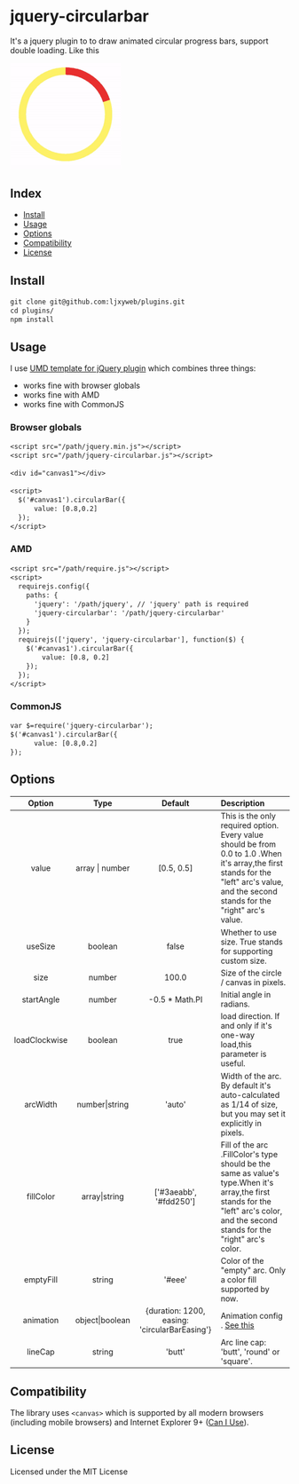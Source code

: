# jquery-circularbar
It's a jquery plugin to to draw animated circular progress bars, support double loading. Like this

<img src="https://raw.githubusercontent.com/ljxyweb/MarkDownPhotos/master/plugins/cb.gif" width="200px">

## Index

* [Install](#install)
* [Usage](#usage)
* [Options](#options)
* [Compatibility](#compatibility)
* [License](#license)

Install
---------------
```
git clone git@github.com:ljxyweb/plugins.git
cd plugins/
npm install
```
Usage
----------------
I use [UMD template for jQuery plugin](https://github.com/umdjs/umd/blob/d31bb6ee7098715e019f52bdfe27b3e4bfd2b97e/templates/jqueryPlugin.js) which combines three things:
- works fine with browser globals
- works fine with AMD
- works fine with CommonJS
### Browser globals
```
<script src="/path/jquery.min.js"></script>
<script src="/path/jquery-circularbar.js"></script>

<div id="canvas1"></div>

<script>
  $('#canvas1').circularBar({
      value: [0.8,0.2]
  });
</script>
```
### AMD
```
<script src="/path/require.js"></script>
<script>
  requirejs.config({
    paths: {
      'jquery': '/path/jquery', // 'jquery' path is required 
      'jquery-circularbar': '/path/jquery-circularbar' 
    }
  });
  requirejs(['jquery', 'jquery-circularbar'], function($) {
    $('#canvas1').circularBar({
        value: [0.8, 0.2]
    });
  });
</script>
```
### CommonJS
```
var $=require('jquery-circularbar');
$('#canvas1').circularBar({
      value: [0.8,0.2]
});
```
Options
-------------------------
| Option  | Type | Default | Description |
| :-----: | :--: | :--:    | :---------- |
| value  | array \| number|[0.5, 0.5]|This is the only required option. Every value should be from 0.0 to 1.0 .When it's array,the first stands for the "left" arc's value, and the second stands for the "right" arc's value.|
| useSize |boolean| false|Whether to use size. True stands for supporting custom size.|
| size |number| 100.0|Size of the circle / canvas in pixels.|
|startAngle|number| -0.5 * Math.PI|Initial angle  in radians.|
| loadClockwise |boolean|true|load direction. If and only if it's one-way load,this parameter is useful.|
| arcWidth |number\|string|'auto'|Width of the arc. By default it's auto-calculated as 1/14 of size, but you may set it explicitly in pixels.|
| fillColor |array\|string| ['#3aeabb', '#fdd250']|Fill of the arc .FillColor's type should be the same as value's type.When it's array,the first stands for the "left" arc's color, and the second stands for the "right" arc's color.|
| emptyFill |string|'#eee'| Color of the "empty" arc. Only a color fill supported by now.|
| animation |object\|boolean| {duration: 1200, easing: 'circularBarEasing'}|Animation config . [See this](http://api.jquery.com/animate/)|
| lineCap |string|'butt'|Arc line cap: 'butt', 'round' or 'square'.|

Compatibility
------------------------
The library uses ```<canvas>``` which is supported by all modern browsers (including mobile browsers) and Internet Explorer 9+ ([Can I Use](https://caniuse.com/#search=canvas)).

License
-----------------------
Licensed under the MIT License